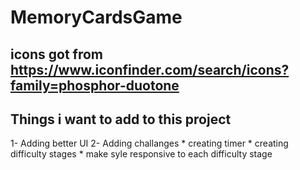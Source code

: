 # MemoryCardsGame
## icons got from https://www.iconfinder.com/search/icons?family=phosphor-duotone
## Things i want to add to this project
  1- Adding better UI
  2- Adding challanges
    * creating timer
    * creating difficulty stages
      * make syle responsive to each difficulty stage
